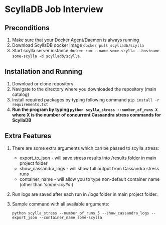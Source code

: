 ScyllaDB Job Interview
======================

Preconditions
------------
1. Make sure that your Docker Agent/Daemon is always running
2. Download ScyllaDB docker image `docker pull scylladb/scylla`
3. Start scylla server instance `docker run --name some-scylla --hostname some-scylla -d scylladb/scylla`.

Installation and Running
------------
1. Download or clone repository
2. Navigate to the directory where you downloaded the repository (main catalog)
3. Install required packages by typing following command `pip install -r requirements.txt`
4. **Run the program by typing `python scylla_stress --number_of_runs X` where X is the number of concurrent Cassandra 
stress commands for ScyllaDB**

Extra Features
--------------
1. There are some extra arguments which can be passed to scylla_stress:
   - export_to_json - will save stress results into /results folder in main project folder
   - show_cassandra_logs - will show full output from Cassandra stress runs
   - container_name - will allow you to type non-default container name (other than '*some-scylla*')
2. Run logs are saved after each run in  /logs folder in main project folder.
3. Sample command with all available arguments:

   `python scylla_stress --number_of_runs 5 --show_cassandra_logs --export_json --container_name some-scylla`
